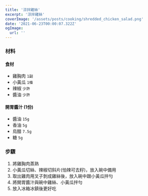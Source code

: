 ```yaml
---
title: '涼拌雞絲'
excerpt: '涼拌雞絲'
coverImage: '/assets/posts/cooking/shredded_chicken_salad.png'
date: '2021-06-23T00:00:07.322Z'
ogImage:
  url: ''
---
```


### 材料


#### 食材

- 雞胸肉 `1副`
- 小黃瓜 `1條`
- 辣椒 `少許`
- 醬油 `少許`

#### 開胃醬汁 (1份)

- 醬油 `15g`
- 香油 `5g`
- 烏醋 `7.5g`
- 糖 `5g`


### 步驟

1. 將雞胸肉蒸熟
2. 小黃瓜切絲、辣椒切斜片(怕辣可去籽)，放入碗中備用
3. 取出雞肉用叉子剝成雞絲後，放入碗中跟小黃瓜拌勻
4. 將開胃醬汁與碗中雞絲、小黃瓜拌勻
5. 放入冰箱冰鎮後更好吃

